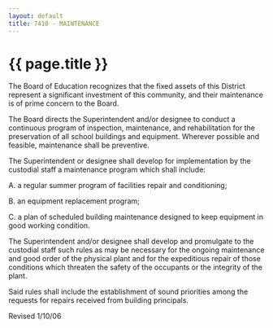 ```yaml
---
layout: default
title: 7410 - MAINTENANCE
---
```


{{ page.title }}
================

The Board of Education recognizes that the fixed assets of this District
represent a significant investment of this community, and their
maintenance is of prime concern to the Board.

The Board directs the Superintendent and/or designee to conduct a
continuous program of inspection, maintenance, and rehabilitation for
the preservation of all school buildings and equipment. Wherever
possible and feasible, maintenance shall be preventive.

The Superintendent or designee shall develop for implementation by the
custodial staff a maintenance program which shall include:

A. a regular summer program of facilities repair and conditioning;

B. an equipment replacement program;

C. a plan of scheduled building maintenance designed to keep equipment
in good working condition.

The Superintendent and/or designee shall develop and promulgate to the
custodial staff such rules as may be necessary for the ongoing
maintenance and good order of the physical plant and for the expeditious
repair of those conditions which threaten the safety of the occupants or
the integrity of the plant.

Said rules shall include the establishment of sound priorities among the
requests for repairs received from building principals.

Revised 1/10/06
